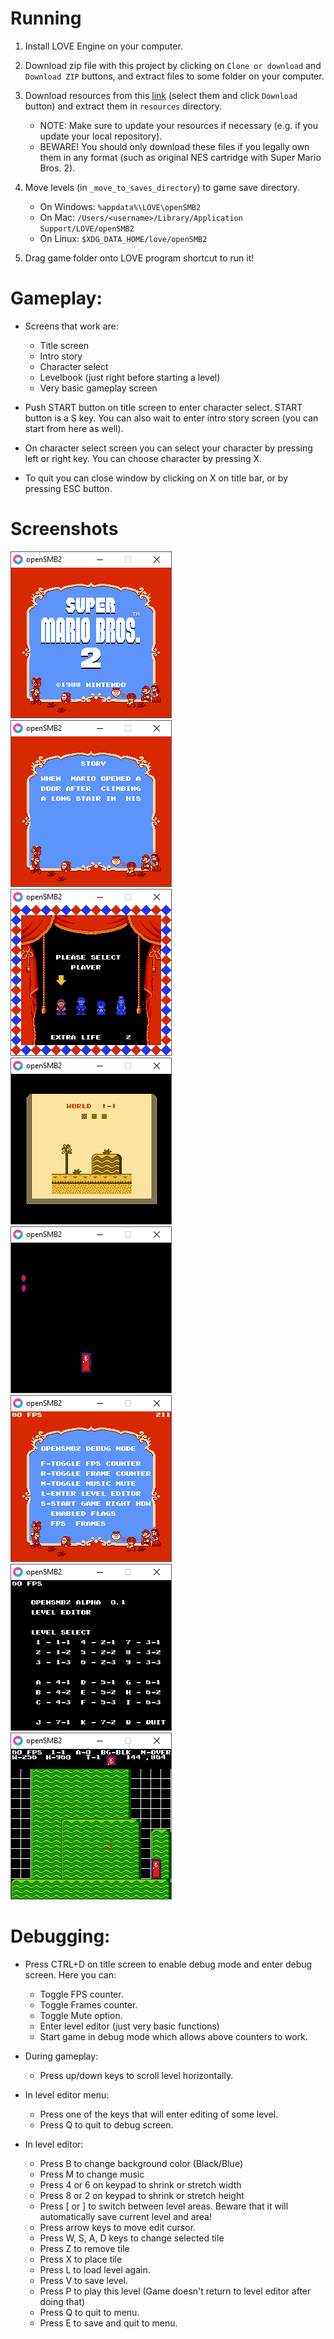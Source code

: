 # Running

1. Install LOVE Engine on your computer.

2. Download zip file with this project by clicking on `Clone or download` and `Download ZIP` buttons, and extract files to some folder on your computer.

3. Download resources from this [link](https://drive.google.com/drive/folders/1Gqw8yUSekHwrbAnHErZbr7AdeugurBRq?usp=sharing) (select them and click `Download` button) and extract them in `resources` directory.

	* NOTE: Make sure to update your resources if necessary (e.g. if you update your local repository).
	* BEWARE! You should only download these files if you legally own them in any format (such as original NES cartridge with Super Mario Bros. 2).

4. Move levels (in `_move_to_saves_directory`) to game save directory.
	* On Windows: `%appdata%\LOVE\openSMB2`
	* On Mac: `/Users/<username>/Library/Application Support/LOVE/openSMB2`
	* On Linux: `$XDG_DATA_HOME/love/openSMB2`

5. Drag game folder onto LOVE program shortcut to run it!

# Gameplay:

* Screens that work are:
	* Title screen
	* Intro story
	* Character select
	* Levelbook (just right before starting a level)
	* Very basic gameplay screen

* Push START button on title screen to enter character select. START button is a S key. You can also wait to enter intro story screen (you can start from here as well).

* On character select screen you can select your character by pressing left or right key. You can choose character by pressing X.

* To quit you can close window by clicking on X on title bar, or by pressing ESC button.

# Screenshots

![Title screen](/screenshots/1.png)
![Intro story](/screenshots/2.png)
![Character select](/screenshots/3.png)
![Levelbook](/screenshots/4.png)
![Gameplay placeholder](/screenshots/5.png)
![Debug screen](/screenshots/6.png)
![Level editor menu](/screenshots/7.png)
![Level editor](/screenshots/8.png)


# Debugging:

* Press CTRL+D on title screen to enable debug mode and enter debug screen. Here you can:
	* Toggle FPS counter.
	* Toggle Frames counter.
	* Toggle Mute option.
	* Enter level editor (just very basic functions)
	* Start game in debug mode which allows above counters to work.
	
* During gameplay:
	* Press up/down keys to scroll level horizontally.

* In level editor menu:
	* Press one of the keys that will enter editing of some level.
	* Press Q to quit to debug screen.

* In level editor:
	* Press B to change background color (Black/Blue)
	* Press M to change music
	* Press 4 or 6 on keypad to shrink or stretch width
	* Press 8 or 2 on keypad to shrink or stretch height
	* Press [ or ] to switch between level areas. Beware that it will automatically save current level and area!
	* Press arrow keys to move edit cursor.
	* Press W, S, A, D keys to change selected tile
	* Press Z to remove tile
	* Press X to place tile
	* Press L to load level again.
	* Press V to save level.
	* Press P to play this level (Game doesn't return to level editor after doing that)
	* Press Q to quit to menu.
	* Press E to save and quit to menu.